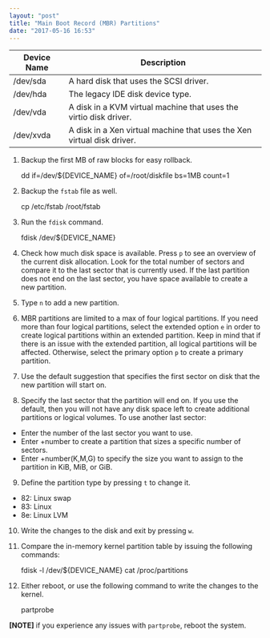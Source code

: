 ```yaml
---
layout: "post"
title: "Main Boot Record (MBR) Partitions"
date: "2017-05-16 16:53"
---
```


Device Name | Description |
--|--
/dev/sda  |  A hard disk that uses the SCSI driver.
/dev/hda  |  The legacy IDE disk device type.
/dev/vda  |  A disk in a KVM virtual machine that uses the virtio disk driver.
/dev/xvda |  A disk in a Xen virtual machine that uses the Xen virtual disk driver.

1. Backup the first MB of raw blocks for easy rollback.


    dd if=/dev/${DEVICE_NAME} of=/root/diskfile bs=1MB count=1

2. Backup the `fstab` file as well.


    cp /etc/fstab /root/fstab

3. Run the  `fdisk` command.


    fdisk /dev/${DEVICE_NAME}

4. Check how much disk space is available. Press `p` to see an overview of the current disk allocation. Look for the total number of sectors and compare it to the last sector that is currently used. If the last partition does not end on the last sector, you have space available to create a new partition.

5. Type `n` to add a new partition.

6. MBR partitions are limited to a max of four logical partitions. If you need more than four logical partitions, select the extended option `e` in order to create logical partitions within an extended partition. Keep in mind that if there is an issue with the extended partition, all logical partitions will be affected. Otherwise, select the primary option `p` to create a primary partition.

7. Use the default suggestion that specifies the first sector on disk that the new partition will start on.

8. Specify the last sector that the partition will end on. If you use the default, then you will not have any disk space left to create additional partitions or logical volumes. To use another last sector:

  * Enter the number of the last sector you want to use.
  * Enter +number to create a partition that sizes a specific number of sectors.
  * Enter +number(K,M,G) to specify the size you want to assign to the partition in KiB, MiB, or GiB.

9. Define the partition type by pressing `t` to change it.

  * 82: Linux swap
  * 83: Linux
  * 8e: Linux LVM

10. Write the changes to the disk and exit by pressing `w`.

11. Compare the in-memory kernel partition table by issuing the following commands:


    fdisk -l /dev/${DEVICE_NAME}
    cat /proc/partitions

12. Either reboot, or use the following command to write the changes to the kernel.


    partprobe

**[NOTE]** if you experience any issues with `partprobe`, reboot the system.

